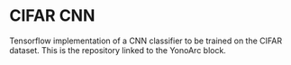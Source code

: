 # CIFAR CNN

 Tensorflow implementation of a CNN classifier to be trained on the CIFAR dataset. This is the repository linked to the YonoArc block.